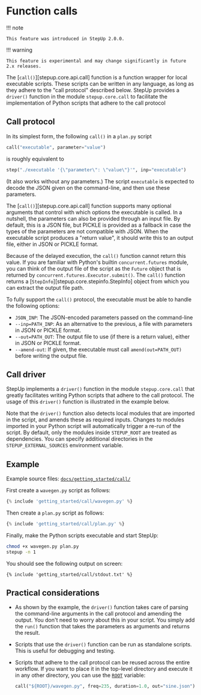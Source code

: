 # Function calls

!!! note

    This feature was introduced in StepUp 2.0.0.

!!! warning

    This feature is experimental and may change significantly in future 2.x releases.

The [`call()`][stepup.core.api.call] function is a function wrapper for local executable scripts.
These scripts can be written in any language,
as long as they adhere to the "call protocol" described below.
StepUp provides a `driver()` function in the module `stepup.core.call`
to facilitate the implementation of Python scripts that adhere to the call protocol

## Call protocol

In its simplest form, the following `call()` in a `plan.py` script

```python
call("executable", parameter="value")
```

is roughly equivalent to

```python
step("./executable '{\"parameter\": \"value\"}'", inp="executable")
```

(It also works without any parameters.)
The script `executable` is expected to decode the JSON given on the command-line,
and then use these parameters.

The [`call()`][stepup.core.api.call] function supports many optional arguments
that control with which options the executable is called.
In a nutshell, the parameters can also be provided through an input file.
By default, this is a JSON file, but PICKLE is provided as a fallback
in case the types of the parameters are not compatible with JSON.
When the executable script produces a "return value",
it should write this to an output file, either in JSON or PICKLE format.

Because of the delayed execution, the `call()` function cannot return this value.
If you are familiar with Python's builtin `concurrent.futures` module,
you can think of the output file of the script as the `Future` object that is returned by
`concurrent.futures.Executor.submit()`.
The `call()` function returns a [`StepInfo`][stepup.core.stepinfo.StepInfo] object
from which you can extract the output file path.

To fully support the `call()` protocol, the executable must be able to handle the following options:

- `JSON_INP`:
  The JSON-encoded parameters passed on the command-line
- `--inp=PATH_INP`:
  As an alternative to the previous, a file with parameters in JSON or PICKLE format.
- `--out=PATH_OUT`:
  The output file to use (if there is a return value), either in JSON or PICKLE format.
- `--amend-out`:
  If given, the executable must call `amend(out=PATH_OUT)` before writing the output file.

## Call driver

StepUp implements a `driver()` function in the module `stepup.core.call` that greatly facilitates
writing Python scripts that adhere to the call protocol.
The usage of this `driver()` function is illustrated in the example below.

Note that the `driver()` function also detects local modules that are imported in the script,
and amends these as required inputs.
Changes to modules imported in your Python script will automatically trigger a re-run of the script.
By default, only the modules inside `STEPUP_ROOT` are treated as dependencies.
You can specify additional directories in the `STEPUP_EXTERNAL_SOURCES` environment variable.

## Example

Example source files: [`docs/getting_started/call/`](https://github.com/reproducible-reporting/stepup-core/tree/main/docs/getting_started/call)

First create a `wavegen.py` script as follows:

```python
{% include 'getting_started/call/wavegen.py' %}
```

Then create a `plan.py` script as follows:

```python
{% include 'getting_started/call/plan.py' %}
```

Finally, make the Python scripts executable and start StepUp:

```bash
chmod +x wavegen.py plan.py
stepup -n 1
```

You should see the following output on screen:

```text
{% include 'getting_started/call/stdout.txt' %}
```

## Practical considerations

- As shown by the example, the `driver()` function takes care of
  parsing the command-line arguments in the call protocol and amending the output.
  You don't need to worry about this in your script.
  You simply add the `run()` function that takes the parameters as arguments
  and returns the result.
- Scripts that use the `driver()` function can be run as standalone scripts.
  This is useful for debugging and testing.
- Scripts that adhere to the call protocol can be reused across the entire workflow.
  If you want to place it in the top-level directory and execute it in any other directory,
  you can use the [`ROOT`](../advanced_topics/here_and_root.md) variable:

    ```python
    call("${ROOT}/wavegen.py", freq=235, duration=1.0, out="sine.json")
    ```
